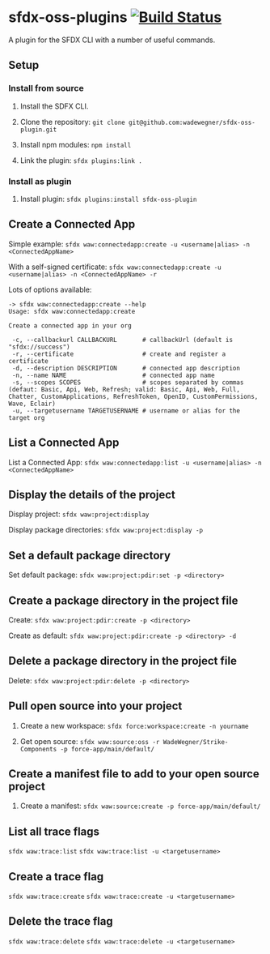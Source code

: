 # sfdx-oss-plugins [![Build Status](https://travis-ci.org/wadewegner/sfdx-oss-plugin.svg?branch=master)](https://travis-ci.org/wadewegner/sfdx-oss-plugin)

A plugin for the SFDX CLI with a number of useful commands.

## Setup

### Install from source

1. Install the SDFX CLI.

2. Clone the repository: `git clone git@github.com:wadewegner/sfdx-oss-plugin.git`

3. Install npm modules: `npm install`

4. Link the plugin: `sfdx plugins:link .`

### Install as plugin

1. Install plugin: `sfdx plugins:install sfdx-oss-plugin`

## Create a Connected App

Simple example: `sfdx waw:connectedapp:create -u <username|alias> -n <ConnectedAppName>`

With a self-signed certificate: `sfdx waw:connectedapp:create -u <username|alias> -n <ConnectedAppName> -r`

Lots of options available:

```
-> sfdx waw:connectedapp:create --help
Usage: sfdx waw:connectedapp:create

Create a connected app in your org

 -c, --callbackurl CALLBACKURL       # callbackUrl (default is "sfdx://success")
 -r, --certificate                   # create and register a certificate
 -d, --description DESCRIPTION       # connected app description
 -n, --name NAME                     # connected app name
 -s, --scopes SCOPES                 # scopes separated by commas (defaut: Basic, Api, Web, Refresh; valid: Basic, Api, Web, Full, Chatter, CustomApplications, RefreshToken, OpenID, CustomPermissions, Wave, Eclair)
 -u, --targetusername TARGETUSERNAME # username or alias for the target org
```

## List a Connected App

List a Connected App: `sfdx waw:connectedapp:list -u <username|alias> -n <ConnectedAppName>`

## Display the details of the project

Display project: `sfdx waw:project:display`

Display package directories: `sfdx waw:project:display -p`

## Set a default package directory

Set default package: `sfdx waw:project:pdir:set -p <directory>`

## Create a package directory in the project file

Create: `sfdx waw:project:pdir:create -p <directory>`

Create as default: `sfdx waw:project:pdir:create -p <directory> -d`

## Delete a package directory in the project file

Delete: `sfdx waw:project:pdir:delete -p <directory>`

## Pull open source into your project

1. Create a new workspace: `sfdx force:workspace:create -n yourname`

2. Get open source: `sfdx waw:source:oss -r WadeWegner/Strike-Components -p force-app/main/default/`

## Create a manifest file to add to your open source project

1. Create a manifest: `sfdx waw:source:create -p force-app/main/default/`

## List all trace flags

`sfdx waw:trace:list`
`sfdx waw:trace:list -u <targetusername>`

## Create a trace flag

`sfdx waw:trace:create`
`sfdx waw:trace:create -u <targetusername>`

## Delete the trace flag

`sfdx waw:trace:delete`
`sfdx waw:trace:delete -u <targetusername>`
